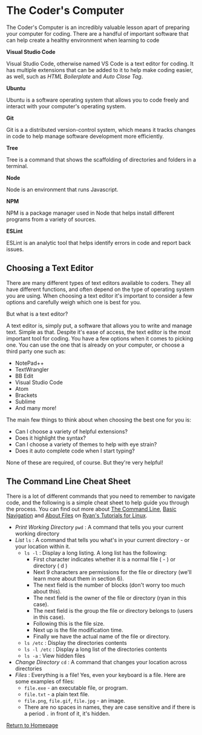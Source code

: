 # The Coder's Computer

The Coder's Computer is an incredibly valuable lesson apart of preparing your computer for coding. There are a handful of important software that can help create a healthy environment when learning to code 

**Visual Studio Code**

Visual Studio Code, otherwise named VS Code is a text editor for coding. It has multiple extensions that can be added to it to help make coding easier, as well, such as _HTML Boilerplate_ and _Auto Close Tag_.


**Ubuntu**

Ubuntu is a software operating system that allows you to code freely and interact with your computer's operating system.


**Git**

Git is a a distributed version-control system, which means it tracks changes in code to help manage software development more efficiently.

**Tree**

Tree is a command that shows the scaffolding of directories and folders in a terminal.

**Node**

Node is an environment that runs Javascript.

**NPM**

NPM is a package manager used in Node that helps install different programs from a variety of sources.

**ESLint**

ESLint is an analytic tool that helps identify errors in code and report back issues.


## Choosing a Text Editor

There are many different types of text editors available to coders. They all have different functions, and often depend on the type of operating system you are using. When choosing a text editor it's important to consider a few options and carefully weigh which one is best for you.

But what is a text editor?

A text editor is, simply put, a software that allows you to write and manage text. Simple as that. Despite it's ease of access, the text editor is the most important tool for coding. You have a few options when it comes to picking one. You can use the one that is already on your computer, or choose a third party one such as:

- NotePad++
- TextWrangler
- BB Edit
- Visual Studio Code
- Atom
- Brackets
- Sublime
- And many more!

The main few things to think about when choosing the best one for you is:

- Can I choose a variety of helpful extensions?
- Does it highlight the syntax?
- Can I choose a variety of themes to help with eye strain?
- Does it auto complete code when I start typing?

None of these are required, of course. But they're very helpful!

## The Command Line Cheat Sheet

There is a lot of different commands that you need to remember to navigate code, and the following is a simple cheat sheet to help guide you through the process. You can find out more about [The Command Line](https://ryanstutorials.net/linuxtutorial/commandline.php), [Basic Navigation](https://ryanstutorials.net/linuxtutorial/navigation.php) and [About Files](https://ryanstutorials.net/linuxtutorial/aboutfiles.php) on [Ryan's Tutorials for Linux](https://ryanstutorials.net/linuxtutorial/).

- *Print Working Directory* `pwd` : A command that tells you your current working directory
- *List* `ls` : A command that tells you what's in your current directory - or your location within it.
  - `ls -l` : Display a long listing. A long list has the following:
    - First character indicates whether it is a normal file ( - ) or directory ( d )
    - Next 9 characters are permissions for the file or directory (we'll learn more about them in section 6).
    - The next field is the number of blocks (don't worry too much about this).
    - The next field is the owner of the file or directory (ryan in this case).
    - The next field is the group the file or directory belongs to (users in this case).
    - Following this is the file size.
    - Next up is the file modification time.
    - Finally we have the actual name of the file or directory.
  - `ls /etc` : Display the directories contents
  - `ls -l /etc` : Display a long list of the directories contents
  - `ls -a` : View hidden files
- *Change Directory* `cd` : A command that changes your location across directories
- *Files* : Everything is a file! Yes, even your keyboard is a file. Here are some examples of files:
  - `file.exe` - an executable file, or program.
  - `file.txt` - a plain text file.
  - `file.png`, `file.gif`, `file.jpg` - an image.
  - There are no spaces in names, they are case sensitive and if there is a period `.` in front of it, it's hidden.
  
  
[Return to Homepage](https://jennieleewalker.github.io/reading-notes/)
